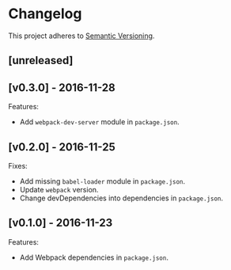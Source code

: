 # Changelog

This project adheres to [Semantic Versioning](http://semver.org/).

## [unreleased]

## [v0.3.0] - 2016-11-28

Features:
- Add `webpack-dev-server` module in `package.json`.

## [v0.2.0] - 2016-11-25

Fixes:
- Add missing `babel-loader` module in `package.json`.
- Update `webpack` version.
- Change devDependencies into dependencies in `package.json`.

## [v0.1.0] - 2016-11-23

Features:
- Add Webpack dependencies in `package.json`.
